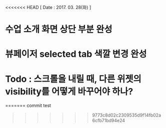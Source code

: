 <<<<<<< HEAD
[ Date : 2017. 03. 28(화) ]

# 수업 소개 화면 상단 부분 완성

# 뷰페이저 selected tab 색깔 변경 완성


# Todo : 스크롤을 내릴 때, 다른 위젯의 visibility를 어떻게 바꾸어야 하나?


=======
commit test 
>>>>>>> 9773c8d02c2309535d9f14fb02a6cfb71bd94e24
